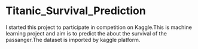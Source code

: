 # Titanic_Survival_Prediction
I started this project to participate in competition on Kaggle.This is machine learning project and aim is to predict the about the survival of the passanger.The dataset is imported by kaggle platform.
